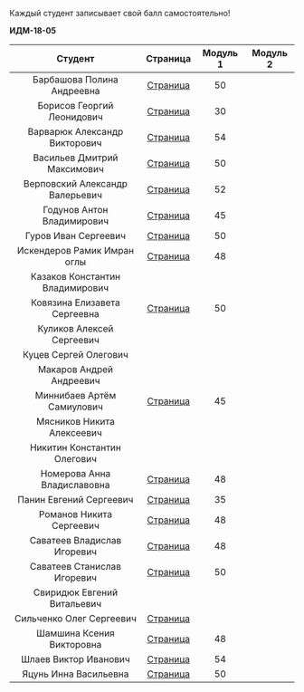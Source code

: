 Каждый студент записывает свой балл самостоятельно!

**ИДМ-18-05**

| Студент | Страница | Модуль 1 | Модуль 2 |
| :---:   |   :-:    |   :-:    |    :-:   |
|Барбашова Полина Андреевна |  [Страница](https://pupka.github.io/barbashova/)  |  50 |  |
|Борисов Георгий Леонидович |[Страница](https://iwepop.github.io)   | 30 |  |
|Варварюк Александр Викторович | [Страница](https://varvariuca.github.io) | 54 |  |
|Васильев Дмитрий Максимович | [Страница](https://DimitriiVasilev.github.io) | 50 |  |
|Верповский Александр Валерьевич | [Страница](https://klockdev.github.io/verpovskii/) | 52 | |  |  |
|Годунов Антон Владимирович | [Страница](https://piohi.github.io/)  | 45 |  |
|Гуров Иван Сергеевич |[Страница](https://gurovivan.github.io/gurovivan/)  |50   |  |
|Искендеров Рамик Имран оглы | [Страница](https://r-5321.github.io/) | 48  |  |
|Казаков Константин Владимирович |  |   |  |
|Ковязина Елизавета Сергеевна |[Страница](https://elizavetakovyazina.github.io) | 50  |  |
|Куликов Алексей Сергеевич |  |  |  |
|Куцев	Сергей	Олегович |  |   |  |
|Макаров Андрей Андреевич |  |   |  |
|Миннибаев Артём Самиулович |  [Страница](https://MinnibaevA.github.io/Minnibaev/) | 45  |  |
|Мясников Никита Алексеевич |  |   |  |
|Никитин Константин Олегович |  |  |  |
|Номерова Анна Владиславовна | [Страница](https://annie-kelyas.github.io/) |48  |  |
|Панин Евгений Сергеевич | [Страница](https://st118590.github.io) |  35 |  |
|Романов Никита Сергеевич | [Страница](https://rolliks-nik.github.io/) | 48  |  |
|Саватеев Владислав Игоревич | [Страница](https://savateevvi.github.io) |  48 |  |
|Саватеев Станислав Игоревич | [Страница](https://savateevs.github.io/savateevs.githab.io/Mysite.html) | 50  |  |
|Свиридюк Евгений Витальевич |  |   |  |
|Сильченко Олег Сергеевич |[Страница](https://Alexey2016.github.io)  |   |  |
|Шамшина Ксения Викторовна | [Страница](https://shamshinakseniya.github.io) | 48 |  |
|Шлаев Виктор Иванович |[Страница](https://viktorshlaev.github.io/)  |54   |  |
|Яцунь Инна Васильевна | [Страница](https://chyogurt.github.io/) | 50 |  |
